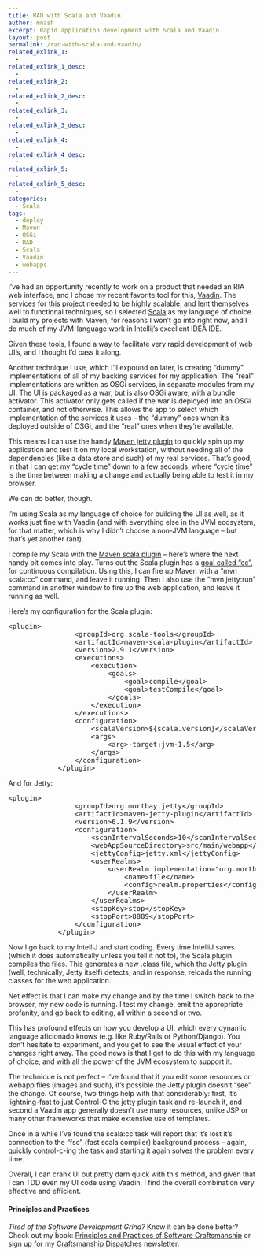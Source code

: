 ```yaml
---
title: RAD with Scala and Vaadin
author: mnash
excerpt: Rapid application development with Scala and Vaadin
layout: post
permalink: /rad-with-scala-and-vaadin/
related_exlink_1:
  - 
related_exlink_1_desc:
  - 
related_exlink_2:
  - 
related_exlink_2_desc:
  - 
related_exlink_3:
  - 
related_exlink_3_desc:
  - 
related_exlink_4:
  - 
related_exlink_4_desc:
  - 
related_exlink_5:
  - 
related_exlink_5_desc:
  - 
categories:
  - Scala
tags:
  - deploy
  - Maven
  - OSGi
  - RAD
  - Scala
  - Vaadin
  - webapps
---
```

I&#8217;ve had an opportunity recently to work on a product that needed an RIA web interface, and I chose my recent favorite tool for this, [Vaadin][1]. The services for this project needed to be highly scalable, and lent themselves well to functional techniques, so I selected [Scala][2] as my language of choice. I build my projects with Maven, for reasons I won&#8217;t go into right now, and I do much of my JVM-language work in Intellij&#8217;s excellent IDEA IDE.

Given these tools, I found a way to facilitate very rapid development of web UI&#8217;s, and I thought I&#8217;d pass it along.

Another technique I use, which I&#8217;ll expound on later, is creating &#8220;dummy&#8221; implementations of all of my backing services for my application. The &#8220;real&#8221; implementations are written as OSGi services, in separate modules from my UI. The UI is packaged as a war, but is also OSGi aware, with a bundle activator. This activator only gets called if the war is deployed into an OSGi container, and not otherwise. This allows the app to select which implementation of the services it uses &#8211; the &#8220;dummy&#8221; ones when it&#8217;s deployed outside of OSGi, and the &#8220;real&#8221; ones when they&#8217;re available.

This means I can use the handy [Maven jetty plugin][3] to quickly spin up my application and test it on my local workstation, without needing all of the dependencies (like a data store and such) of my real services. That&#8217;s good, in that I can get my &#8220;cycle time&#8221; down to a few seconds, where &#8220;cycle time&#8221; is the time between making a change and actually being able to test it in my browser.

We can do better, though.

I&#8217;m using Scala as my language of choice for building the UI as well, as it works just fine with Vaadin (and with everything else in the JVM ecosystem, for that matter, which is why I didn&#8217;t choose a non-JVM language &#8211; but that&#8217;s yet another rant).

I compile my Scala with the [Maven scala plugin][4] &#8211; here&#8217;s where the next handy bit comes into play. Turns out the Scala plugin has a [goal called &#8220;cc&#8221;][5], for continuous compilation. Using this, I can fire up Maven with a &#8220;mvn scala:cc&#8221; command, and leave it running. Then I also use the &#8220;mvn jetty:run&#8221; command in another window to fire up the web application, and leave it running as well.

Here&#8217;s my configuration for the Scala plugin:

<pre class="brush:xml">&lt;plugin&gt;
                &lt;groupId&gt;org.scala-tools&lt;/groupId&gt;
                &lt;artifactId&gt;maven-scala-plugin&lt;/artifactId&gt;
                &lt;version&gt;2.9.1&lt;/version&gt;
                &lt;executions&gt;
                    &lt;execution&gt;
                        &lt;goals&gt;
                            &lt;goal&gt;compile&lt;/goal&gt;
                            &lt;goal&gt;testCompile&lt;/goal&gt;
                        &lt;/goals&gt;
                    &lt;/execution&gt;
                &lt;/executions&gt;
                &lt;configuration&gt;
                    &lt;scalaVersion&gt;${scala.version}&lt;/scalaVersion&gt;
                    &lt;args&gt;
                        &lt;arg&gt;-target:jvm-1.5&lt;/arg&gt;
                    &lt;/args&gt;
                &lt;/configuration&gt;
            &lt;/plugin&gt;
</pre>

And for Jetty:

<pre class="brush:xml">&lt;plugin&gt;
                &lt;groupId&gt;org.mortbay.jetty&lt;/groupId&gt;
                &lt;artifactId&gt;maven-jetty-plugin&lt;/artifactId&gt;
                &lt;version&gt;6.1.9&lt;/version&gt;
                &lt;configuration&gt;
                    &lt;scanIntervalSeconds&gt;10&lt;/scanIntervalSeconds&gt;
                    &lt;webAppSourceDirectory&gt;src/main/webapp&lt;/webAppSourceDirectory&gt;
                    &lt;jettyConfig&gt;jetty.xml&lt;/jettyConfig&gt;
                    &lt;userRealms&gt;
                        &lt;userRealm implementation="org.mortbay.jetty.security.HashUserRealm"&gt;
                            &lt;name&gt;file&lt;/name&gt;
                            &lt;config&gt;realm.properties&lt;/config&gt;
                        &lt;/userRealm&gt;
                    &lt;/userRealms&gt;
                    &lt;stopKey&gt;stop&lt;/stopKey&gt;
                    &lt;stopPort&gt;8889&lt;/stopPort&gt;
                &lt;/configuration&gt;
            &lt;/plugin&gt;
</pre>

Now I go back to my IntelliJ and start coding. Every time IntelliJ saves (which it does automatically unless you tell it not to), the Scala plugin compiles the files. This generates a new .class file, which the Jetty plugin (well, technically, Jetty itself) detects, and in response, reloads the running classes for the web application.

Net effect is that I can make my change and by the time I switch back to the browser, my new code is running. I test my change, emit the appropriate profanity, and go back to editing, all within a second or two.

This has profound effects on how you develop a UI, which every dynamic language aficionado knows (e.g. like Ruby/Rails or Python/Django). You don&#8217;t hesitate to experiment, and you get to see the visual effect of your changes right away. The good news is that I get to do this with my language of choice, and with all the power of the JVM ecosystem to support it.

The technique is not perfect &#8211; I&#8217;ve found that if you edit some resources or webapp files (images and such), it&#8217;s possible the Jetty plugin doesn&#8217;t &#8220;see&#8221; the change. Of course, two things help with that considerably: first, it&#8217;s lightning-fast to just Control-C the jetty plugin task and re-launch it, and second a Vaadin app generally doesn&#8217;t use many resources, unlike JSP or many other frameworks that make extensive use of templates. 

Once in a while I&#8217;ve found the scala:cc task will report that it&#8217;s lost it&#8217;s connection to the &#8220;fsc&#8221; (fast scala compiler) background process &#8211; again, quickly control-c-ing the task and starting it again solves the problem every time.

Overall, I can crank UI out pretty darn quick with this method, and given that I can TDD even my UI code using Vaadin, I find the overall combination very effective and efficient.

<div class="g-plusone" data-annotation="inline" data-width="300">
</div>

<!-- Place this tag after the last +1 button tag. -->

  


<div class="st-callout hastitle lightblue center" >
  <h4 class="st-callout-title ">
    Principles and Practices
  </h4>
  
  <div class="inside">
    <i>Tired of the Software Development Grind?</i> Know it can be done better? Check out my book: <a href="http://jglobal.com/principles-and-practices">Principles and Practices of Software Craftsmanship</a> or sign up for my <a href="http://jglobal.com/dispatches/">Craftsmanship Dispatches</a> newsletter.
  </div>
</div>

<div class="clear">
</div>

 [1]: http://vaadin.com/home
 [2]: http://www.scala-lang.org/
 [3]: http://docs.codehaus.org/display/JETTY/Maven+Jetty+Plugin
 [4]: http://scala-tools.org/mvnsites/maven-scala-plugin/
 [5]: http://scala-tools.org/mvnsites/maven-scala-plugin/cc-mojo.html